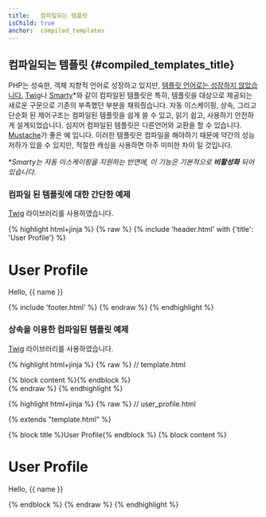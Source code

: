 ```yaml
---
title:   컴파일되는 템플릿
isChild: true
anchor:  compiled_templates
---
```


## 컴파일되는 템플릿 {#compiled_templates_title}

PHP는 성숙한, 객체 지향적 언어로 성장하고 있지만, [템플릿 언어로는 성장하지 않았습니다.][article_templating_engines]
[Twig]나 [Smarty]*와 같이 컴파일된 템플릿은 특히, 템플릿을 대상으로 제공되는 새로운 구문으로 기존의 부족했던 부분을
채워줬습니다. 자동 이스케이핑, 상속, 그리고 단순화 된 제어구조는 컴파일된 템플릿을 쉽게 쓸 수 있고, 읽기 쉽고,
사용하기 안전하게 설계되었습니다. 심지어 컴파일된 템플릿은 다른언어와 교환을 할 수 있습니다. [Mustache]가 좋은 예
입니다. 이러한 템플릿은 컴파일을 해야하기 때문에 약간의 성능저하가 있을 수 있지만, 적절한 캐싱을 사용하면 아주 미미한
차이 일 것입니다.

**Smarty는 자동 이스케이핑을 지원하는 반면에, 이 기능은 기본적으로 **비활성화** 되어있습니다.*

### 컴파일 된 템플릿에 대한 간단한 예제

[Twig] 라이브러리를 사용하였습니다.

{% highlight html+jinja %}
{% raw %}
{% include 'header.html' with {'title': 'User Profile'} %}

<h1>User Profile</h1>
<p>Hello, {{ name }}</p>

{% include 'footer.html' %}
{% endraw %}
{% endhighlight %}

### 상속을 이용한 컴파일된 템플릿 예제

[Twig] 라이브러리를 사용하였습니다.

{% highlight html+jinja %}
{% raw %}
// template.html

<html>
<head>
    <title>{% block title %}{% endblock %}</title>
</head>
<body>

<main>
    {% block content %}{% endblock %}
</main>

</body>
</html>
{% endraw %}
{% endhighlight %}

{% highlight html+jinja %}
{% raw %}
// user_profile.html

{% extends "template.html" %}

{% block title %}User Profile{% endblock %}
{% block content %}
    <h1>User Profile</h1>
    <p>Hello, {{ name }}</p>
{% endblock %}
{% endraw %}
{% endhighlight %}


[article_templating_engines]: http://fabien.potencier.org/article/34/templating-engines-in-php
[Twig]: http://twig.sensiolabs.org/
[Smarty]: http://www.smarty.net/
[Mustache]: http://mustache.github.io/
